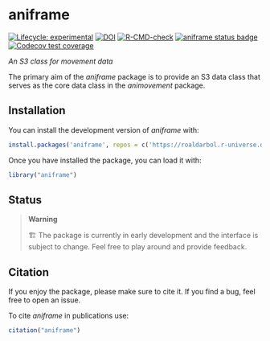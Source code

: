 
<!-- README.md is generated from README.Rmd. Please edit that file -->

# aniframe

<!-- badges: start -->

[![Lifecycle:
experimental](https://img.shields.io/badge/lifecycle-experimental-orange.svg)](https://lifecycle.r-lib.org/articles/stages.html#experimental)
[![DOI](https://zenodo.org/badge/773406370.svg)](https://zenodo.org/doi/10.5281/zenodo.13235277)
[![R-CMD-check](https://github.com/roaldarbol/aniframe/actions/workflows/R-CMD-check.yaml/badge.svg)](https://github.com/roaldarbol/aniframe/actions/workflows/R-CMD-check.yaml)
[![aniframe status
badge](https://roaldarbol.r-universe.dev/badges/aniframe)](https://roaldarbol.r-universe.dev)
[![Codecov test
coverage](https://codecov.io/gh/roaldarbol/aniframe/graph/badge.svg)](https://app.codecov.io/gh/roaldarbol/aniframe)
<!-- badges: end -->

*An S3 class for movement data*

The primary aim of the *aniframe* package is to provide an S3 data class
that serves as the core data class in the *animovement* package.

## Installation

You can install the development version of *aniframe* with:

``` r
install.packages('aniframe', repos = c('https://roaldarbol.r-universe.dev', 'https://cloud.r-project.org'))
```

Once you have installed the package, you can load it with:

``` r
library("aniframe")
```

## Status

> **Warning**
>
> 🏗️ The package is currently in early development and the interface is
> subject to change. Feel free to play around and provide feedback.

## Citation

If you enjoy the package, please make sure to cite it. If you find a
bug, feel free to open an issue.

To cite *aniframe* in publications use:

``` r
citation("aniframe")
```
